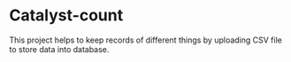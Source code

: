 # Catalyst-count
This project helps to keep records of different things by uploading CSV file to store data into database.
